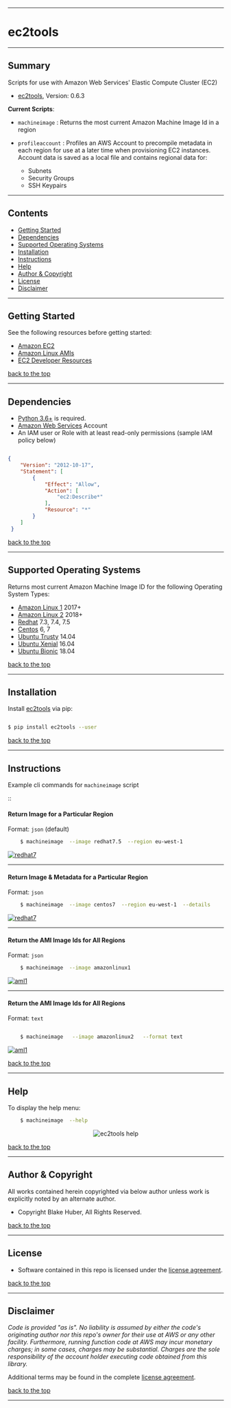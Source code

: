 <a name="top"></a>
* * *
# ec2tools
* * *

## Summary

Scripts for use with Amazon Web Services' Elastic Compute Cluster (EC2)

* [ec2tools](https://pypi.org/project/ec2tools), Version: 0.6.3

**Current Scripts**:

* `machineimage` : Returns the most current Amazon Machine Image Id in a region

* `profileaccount` : Profiles an AWS Account to precompile metadata in each region for use
at a later time when provisioning EC2 instances.  Account data is saved as a local file and
contains regional data for:

    - Subnets
    - Security Groups
    - SSH Keypairs


* * *

## Contents

* [Getting Started](#getting-started)
* [Dependencies](#dependencies)
* [Supported Operating Systems](#supported-operating-systems)
* [Installation](#installation)
* [Instructions](#instructions)
* [Help](#help)
* [Author & Copyright](#author--copyright)
* [License](#license)
* [Disclaimer](#disclaimer)

* * *

## Getting Started

See the following resources before getting started:

- [Amazon EC2](https://aws.amazon.com/ec2)
- [Amazon Linux AMIs](https://aws.amazon.com/amazon-linux-ami)
- [EC2 Developer Resources](https://aws.amazon.com/ec2/developer-resources/)

[back to the top](#top)

* * *

## Dependencies

* [Python 3.6+](https://www.python.org) is required.
* [Amazon Web Services](https://aws.amazon.com) Account
* An IAM user or Role with at least read-only permissions (sample IAM policy below)

```json

{
    "Version": "2012-10-17",
    "Statement": [
        {
            "Effect": "Allow",
            "Action": [
                "ec2:Describe*"
            ],
            "Resource": "*"
        }
    ]
 }

```

[back to the top](#top)

* * *

## Supported Operating Systems

Returns most current Amazon Machine Image ID for the following Operating System Types:

* [Amazon Linux 1](https://aws.amazon.com/amazon-linux-ami) 2017+
* [Amazon Linux 2](https://aws.amazon.com/amazon-linux-2) 2018+
* [Redhat](https://aws.amazon.com/partners/redhat/) 7.3, 7.4, 7.5
* [Centos](https://aws.amazon.com/marketplace/seller-profile?id=16cb8b03-256e-4dde-8f34-1b0f377efe89) 6, 7
* [Ubuntu Trusty](https://aws.amazon.com/marketplace/search/results?x=0&y=0&searchTerms=ubuntu+14.04) 14.04
* [Ubuntu Xenial](https://aws.amazon.com/marketplace/pp/B01JBL2M0O?qid=1532883122707) 16.04
* [Ubuntu Bionic](https://aws.amazon.com/marketplace/search/results?x=0&y=0&searchTerms=ubuntu+18.04) 18.04

[back to the top](#top)

* * *

## Installation

Install [ec2tools](https://pypi.org/project/ec2tools) via pip:

```bash

$ pip install ec2tools --user

```

[back to the top](#top)

* * *

## Instructions

Example cli commands for `machineimage` script

::

#### Return Image for a Particular Region

Format:  `json` (default)


```bash
    $ machineimage  --image redhat7.5  --region eu-west-1
```

[![redhat7](./assets/redhat7.5-1region.png)](https://rawgithub.com/fstab50/ec2tools/master/assets/redhat7.5-1region.png)

* * *

#### Return Image & Metadata for a Particular Region

Format:  `json`

```bash
    $ machineimage  --image centos7  --region eu-west-1  --details
```

[![redhat7](./assets/centos7-details.png)](https://rawgithub.com/fstab50/ec2tools/master/assets/centos7-details.png)

* * *

#### Return the AMI Image Ids for All Regions

Format:  `json`

```bash
    $ machineimage  --image amazonlinux1
```

[![aml1](./assets/aml1-allregions.png)](https://rawgithub.com/fstab50/ec2tools/master/assets/aml1-allregions.png)

* * *

#### Return the AMI Image Ids for All Regions

Format:  `text`

```bash

    $ machineimage   --image amazonlinux2   --format text

```

[![aml1](./assets/aml2-text.png)](https://rawgithub.com/fstab50/ec2tools/master/assets/aml2-text.png)

[back to the top](#top)

* * *

## Help

To display the help menu:

```bash
    $ machineimage  --help
```

<p align="center">
  <img src="https://rawgithub.com/fstab50/ec2tools/master/assets/help-menu.png" alt="ec2tools help"/>
</p>


[back to the top](#top)

* * *

## Author & Copyright

All works contained herein copyrighted via below author unless work is explicitly noted by an alternate author.

* Copyright Blake Huber, All Rights Reserved.

[back to the top](#top)

* * *

## License

* Software contained in this repo is licensed under the [license agreement](./LICENSE.md).

[back to the top](#top)

* * *

## Disclaimer

*Code is provided "as is". No liability is assumed by either the code's originating author nor this repo's owner for their use at AWS or any other facility. Furthermore, running function code at AWS may incur monetary charges; in some cases, charges may be substantial. Charges are the sole responsibility of the account holder executing code obtained from this library.*

Additional terms may be found in the complete [license agreement](./LICENSE.md).

[back to the top](#top)

* * *
